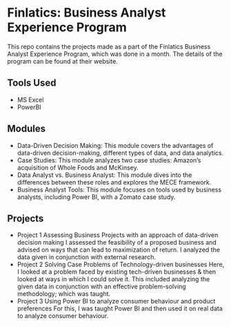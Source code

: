 # Finlatics: Business Analyst Experience Program
This repo contains the projects made as a part of the Finlatics Business Analyst Experience Program, which was done in a month. The details of the program can be found at their website.
## Tools Used ##
* MS Excel
* PowerBI
## Modules
* Data-Driven Decision Making:
This module covers the advantages of data-driven decision-making, different types of data, and data analytics.
* Case Studies:
This module analyzes two case studies: Amazon’s acquisition of Whole Foods and McKinsey.
* Data Analyst vs. Business Analyst:
This module dives into the differences between these roles and explores the MECE framework.
* Business Analyst Tools:
This module focuses on tools used by business analysts, including Power BI, with a Zomato case study.
## Projects
* Project 1
Assessing Business Projects with an approach of data-driven decision making
I assessed the feasibility of a proposed business and advised on ways that can lead to maximization of return. I analyzed the data given in conjunction with external research.
* Project 2
Solving Case Problems of Technology-driven businesses
Here, I looked at a problem faced by existing tech-driven businesses & then looked at ways in which I could solve it. This included analyzing the given data in conjunction with an effective problem-solving methodology; which was taught.
* Project 3
Using Power BI to analyze consumer behaviour and product preferences
For this, I was taught Power BI and then used it on real data to analyze consumer behaviour.

